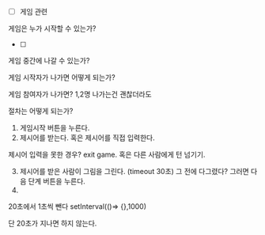 - [ ] 게임 관련

게임은 누가 시작할 수 있는가?

- [ ]

게임 중간에 나갈 수 있는가?

게임 시작자가 나가면 어떻게 되는가?

게임 참여자가 나가면? 1,2명 나가는건 괜찮더라도

절차는 어떻게 되는가?

1. 게임시작 버튼을 누른다.
2. 제시어를 받는다. 혹은 제시어를 직접 입력한다.

제시어 입력을 못한 경우? exit game. 혹은 다른 사람에게 턴 넘기기.

3. 제시어를 받은 사람이 그림을 그린다. (timeout 30초)
   그 전에 다그렸다? 그러면 다음 단계 버튼을 누른다.
4.

20초에서 1초씩 뺀다
setInterval(()=> {},1000)

단 20초가 지나면 하지 않는다.
